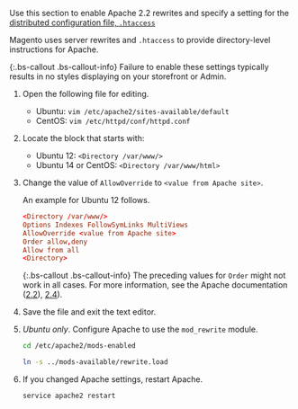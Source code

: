 Use this section to enable Apache 2.2 rewrites and specify a setting for the [distributed configuration file, `.htaccess`](http://httpd.apache.org/docs/current/howto/htaccess.html)

Magento uses server rewrites and `.htaccess` to provide directory-level instructions for Apache.

{:.bs-callout .bs-callout-info}
Failure to enable these settings typically results in no styles displaying on your storefront or Admin.

1. Open the following file for editing.

   *  Ubuntu: `vim /etc/apache2/sites-available/default`
   *  CentOS: `vim /etc/httpd/conf/httpd.conf`

1. Locate the block that starts with:

   *  Ubuntu 12: `<Directory /var/www/>`
   *  Ubuntu 14 or CentOS: `<Directory /var/www/html>`

1. Change the value of `AllowOverride` to `<value from Apache site>`.

   An example for Ubuntu 12 follows.

   ```conf
   <Directory /var/www/>
   Options Indexes FollowSymLinks MultiViews
   AllowOverride <value from Apache site>
   Order allow,deny
   Allow from all
   <Directory>
   ```

   {:.bs-callout .bs-callout-info}
   The preceding values for `Order` might not work in all cases. For more information, see the Apache documentation ([2.2](https://httpd.apache.org/docs/2.2/mod/mod_authz_host.html#order)), [2.4](https://httpd.apache.org/docs/2.4/mod/mod_authz_host.html#order)).

1. Save the file and exit the text editor.
1. *Ubuntu only*. Configure Apache to use the `mod_rewrite` module.

   ```bash
   cd /etc/apache2/mods-enabled
   ```

   ```bash
   ln -s ../mods-available/rewrite.load
   ```

1. If you changed Apache settings, restart Apache.

   ```bash
   service apache2 restart
   ```
